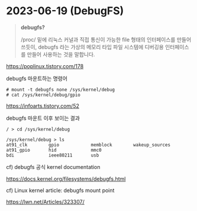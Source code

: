 # 2023-06-19 (DebugFS)

> **debugfs?**
>
>  /proc/  밑에 리눅스 커널과 직접 통신이 가능한 file 형태의 인터페이스를 만들어 쓰듯이, debugfs 라는 가상의 메모리 타입 파일 시스템에 디버깅용 인터페이스를 만들어 사용하는 것을 말합니다. 

https://poplinux.tistory.com/178



debugfs 마운트하는 명령어

```shell
# mount -t debugfs none /sys/kernel/debug
# cat /sys/kernel/debug/gpio
```

https://infoarts.tistory.com/52

debugfs 마운트 이후 보이는 결과

```shell
/ > cd /sys/kernel/debug

/sys/kernel/debug > ls
at91_clk        gpio            memblock        wakeup_sources
at91_gpio       hid             mmc0
bdi             ieee80211       usb
```



cf) debugfs 공식 kernel documentation

https://docs.kernel.org/filesystems/debugfs.html

cf) Linux kernel article: debugfs mount point

https://lwn.net/Articles/323307/